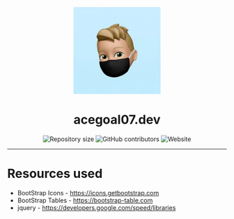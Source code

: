 <div align="center"> 
    <img src='/assets/images/acegoal07.webp' alt="acegoal07" width=200px height=200px/>
</div>
<h1 align="center">acegoal07.dev</h1>
<div align="center">
    <img alt="Repository size" src="https://img.shields.io/github/repo-size/acegoal07/acegoal07.github.io">
    <img alt="GitHub contributors" src="https://img.shields.io/github/contributors/acegoal07/acegoal07.github.io">
    <img alt="Website" src="https://img.shields.io/website?url=https%3A%2F%2Facegoal07.dev">
</div>

---

# Resources used
- BootStrap Icons - https://icons.getbootstrap.com<br>
- BootStrap Tables - https://bootstrap-table.com<br>
- jquery - https://developers.google.com/speed/libraries
